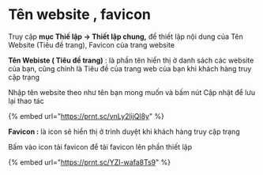 # Tên website ,  favicon

Truy cập **mục Thiế lập -> Thiết lập chung,** để thiết lập nội dung của Tên Website (Tiêu đề trang), Favicon của trang website&#x20;

**Tên Webiste ( Tiêu đề trang)** : là phần tên hiển thị ở danh sách các website của bạn, cũng chính là Tiêu đề của trang web của bạn khi khách hàng truy cập trạng&#x20;

Nhập tên website theo như tên bạn mong muốn và bấm nút Cập nhật để lưu lại thao tác

{% embed url="https://prnt.sc/vnLy2lijQl8y" %}

**Favicon :** là icon sẽ hiển thị ở trình duyệt khi khách hàng truy cập trạng&#x20;

Bấm vào icon tải favicon để tải favicon lên phần thiết lập&#x20;

{% embed url="https://prnt.sc/YZI-wafa8Ts9" %}
